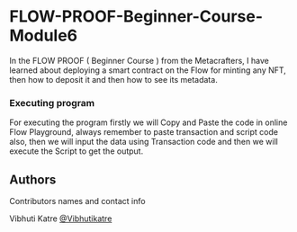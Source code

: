 # FLOW-PROOF-Beginner-Course-Module6

 In the FLOW PROOF ( Beginner Course ) from the Metacrafters,  I have learned about deploying a smart contract on the Flow for minting any NFT, then how to deposit it and then how to see its metadata.

### Executing program
For executing the program firstly we will Copy and Paste the code in online Flow Playground, always remember to paste transaction and script code also, then we will input the data using Transaction code and then we will execute the Script to get the output.

## Authors
Contributors names and contact info

Vibhuti Katre
[@Vibhutikatre](https://twitter.com/Vibhutikatre)
